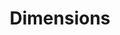 ---
layout: default
bigquery: https://console.cloud.google.com/bigquery?p=covid-19-dimensions-ai&page=table&d=data&t=publications
contributors: Digital Science, https://www.digital-science.com/
cost: Free for personal, non-commercial use.
description: Dimensions contains more than 100 million publications, ranging from
  articles published in scholarly journals, books and book chapters, to preprints
  and conference proceedings. All publications are contextualized with linked data
  sets, funding, publications, patents, clinical trials, and policy documents. You
  can also view associated categories, funders, institutions, and researcher profiles.
documentation: https://docs.dimensions.ai/bigquery/index.html
last_edit: Mon, 04 Apr 2022 19:04:00 GMT
location: https://www.dimensions.ai/products/free/
maintained_by: Digital Science, https://www.digital-science.com/
schema_fields: '[''legal_status'', ''assignee_countries'', ''research_org_country_names'',
  ''phase'', ''categories'', ''kind'', ''start_date'', ''priority_date'', ''proceedings_title'',
  ''publication_ids'', ''research_org_cities'', ''email_address'', ''original_title'',
  ''associated_publication_doi'', ''external_ids'', ''linkout'', ''end_year'', ''embargo_date'',
  ''repository_url'', ''funder_org_countries'', ''date'', ''acronym'', ''funding_currency'',
  ''book_title'', ''filing_year'', ''repository_id'', ''labels'', ''established'',
  ''volume'', ''date_inserted'', ''eisbn'', ''isbn'', ''funder_countries'', ''subtitles'',
  ''created_date'', ''active_years'', ''source_id'', ''title'', ''open_access_categories_v2'',
  ''category_hrcs_rac'', ''associated_grant_ids'', ''supporting_grant_ids'', ''concepts'',
  ''filing_date'', ''research_org_state_codes'', ''filing_status'', ''funding_details'',
  ''altmetrics'', ''original_assignee_orgs'', ''pmid'', ''current_assignee'', ''repository_name'',
  ''granted_date'', ''investigators'', ''funding_cad'', ''funder_org_acronyms'', ''associated_publication_arxiv_id'',
  ''jurisdiction'', ''pmcid'', ''language'', ''funding_gbp'', ''funding_nzd'', ''reference_ids'',
  ''date_online'', ''date_print'', ''name'', ''funding_jpy'', ''category_icrp_ct'',
  ''relationships'', ''research_org_countries'', ''category_icrp_cso'', ''funding_cny'',
  ''original_assignee_countries'', ''gender'', ''funder_org_cities'', ''interventions'',
  ''clinical_trial_ids'', ''ipcr'', ''category_rcdc'', ''open_access_categories'',
  ''funding_eur'', ''mesh_terms'', ''conference'', ''current_assignee_countries'',
  ''journal_lists'', ''category_hra'', ''pages'', ''date_imported_gbq'', ''associated_publication_pmid'',
  ''family_count'', ''organisation_details'', ''funder_org_state_codes'', ''conditions'',
  ''funder_org'', ''expiration_year'', ''end_date'', ''date_normal'', ''family_members_ids'',
  ''category_for'', ''metrics'', ''category_sdg'', ''funder_orgs'', ''id'', ''category_bra'',
  ''aliases'', ''application_number'', ''associated_publication_id'', ''acronyms'',
  ''inventor_names'', ''funding_chf'', ''researcher_ids'', ''foa_number'', ''patent_ids'',
  ''citations'', ''research_org_city_names'', ''mesh_headings'', ''resulting_publication_doi'',
  ''start_year'', ''acknowledgements'', ''cpc'', ''publisher'', ''license'', ''status'',
  ''issue'', ''citations_count'', ''research_orgs'', ''funding_usd'', ''journal'',
  ''types'', ''publication_year'', ''citation_string'', ''brief_title'', ''doi'',
  ''legal_events'', ''funding_aud'', ''priority_year'', ''arxiv_id'', ''type'', ''resulting_publication_ids'',
  ''description'', ''registry'', ''family_id'', ''assignee_orgs'', ''date_modified'',
  ''address'', ''editors'', ''category_uoa'', ''year'', ''cited_by_ids'', ''category_hrcs_hc'',
  ''expiration_date'', ''abstract'', ''links'', ''wikipedia_url'', ''granted_year'',
  ''funding_amount'', ''original_assignee'', ''research_org_state_names'', ''original_abstract'',
  ''book_series_title'', ''grant_number'', ''current_assignee_orgs'', ''parent_id'',
  ''authors'', ''publication_date'']'
shortname: dimensions
tags:
- scholarly literature
- patents
- funding
- clinical trials
- academic profiles
terms_of_use: 'Use of both the Dimensions COVID-19 dataset and full Dimensions dataset
  are subject to the Dimensions Terms of use: https://www.dimensions.ai/policies-terms-legal '
title: Dimensions
uuid: dcff88bd-fe6b-4fdb-8159-809bf9d7bc1c
---